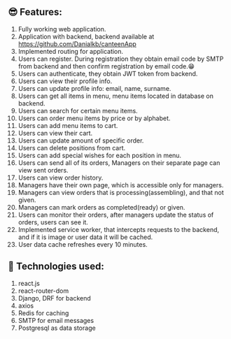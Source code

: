 ## 😎 Features:
1. Fully working web application.
2. Application with backend, backend available at https://github.com/Danialkb/canteenApp
3. Implemented routing for application.
4. Users can register. During registration they obtain email code by SMTP from backend and then confirm registration by email code.😁
5. Users can authenticate, they obtain JWT token from backend.
6. Users can view their profile info.
7. Users can update profile info: email, name, surname.
8. Users can get all items in menu, menu items located in database on backend.
9. Users can search for certain menu items.
10. Users can order menu items by price or by alphabet.
11. Users can add menu items to cart.
12. Users can view their cart.
13. Users can update amount of specific order.
14. Users can delete positions from cart.
15. Users can add special wishes for each position in menu.
16. Users can send all of its orders, Managers on their separate page  can view sent orders.
17. Users can view order history.
18. Managers have their own page, which is accessible only for managers.
19. Managers can view orders that is processing(assembling), and that not given.
20. Managers can mark orders as completed(ready) or given.
21. Users can monitor their orders, after managers update the status of orders, users can see it.
22. Implemented service worker, that intercepts requests to the backend, and if it is image or user data it will be cached.
23. User data cache refreshes every 10 minutes.

## 🚀 Technologies used:
1. react.js
2. react-router-dom
3. Django, DRF for backend
4. axios
5. Redis for caching
6. SMTP for email messages
7. Postgresql as data storage
